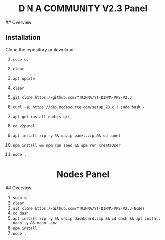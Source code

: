 
<h1 align="center">D N A COMMUNITY V2.3 Panel</h1>
## Overview

## Installation
 Clone the repository or download:

1. `sudo su`

2. `clear`

3. `apt update`

4. `clear`

5. `git clone https://github.com/YTDINNA/YT-DINNA-VPS-V2.3`

6. ` curl -sL https://deb.nodesource.com/setup_23.x | sudo bash - `

7. `apt-get install nodejs git`

8. `cd v2panel`

9. `apt install zip -y && unzip panel.zip && cd panel`

10. `npm install && npm run seed && npm run createUser`

11. `node .`



<h1 align="center">Nodes Panel</h1>
## Overview

1. `sudo su`
2. `clear`
3. `git clone https://github.com/YTDINNA/YT-DINNA-VPS-V2.3-Nodes`
4. `cd dash`
5. `apt install zip -y && unzip dashboard.zip && cd dash && apt install nano -y && nano .env`
6.  `npm install`
7.  `node .`

